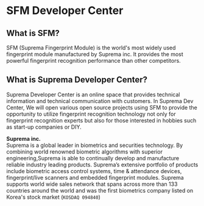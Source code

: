 <!--# Material <small>for MkDocs</small>

## Beautiful project documentation

Material is a theme for [MkDocs][1], an excellent static site generator geared
towards project documentation. It is built using Google's [Material Design][2]
guidelines.

[![Material for MkDocs](images/material.png)](images/material.png)

  [1]: http://www.mkdocs.org
  [2]: https://www.google.com/design/spec/material-design

## Quick start

Install the latest version of Material with `pip`:

``` sh
pip install mkdocs-material
```

Add the following line to your `mkdocs.yml`:

``` yaml
theme: 'material'
```

For detailed instructions see the [getting started guide][3].

  [3]: getting-started.md-->

# SFM Developer Center


## What is SFM?
SFM (Suprema Fingerprint Module) is the world's most widely used fingerprint module manufactured by Suprema inc. It provides the most powerful fingerprint recognition performance than other competitors. 

## What is Suprema Developer Center?
Suprema Developer Center is an online space that provides technical information and technical communication with customers. In Suprema Dev Center, We will open various open source projects using SFM to provide the opportunity to utilize fingerprint recognition technology not only for fingerprint recognition experts but also for those interested in hobbies such as start-up companies or DIY. 

**Suprema inc.**  
Suprema is a global leader in biometrics and securities technology. By combining world renowned biometric algorithms with superior engineering,Suprema is able to continually develop and manufacture reliable industry leading products. Suprema’s extensive portfolio of products include biometric access control systems, time & attendance devices, fingerprint/live scanners and embedded fingerprint modules.
Suprema supports world wide sales network that spans across more than 133 countries around the world and was the first biometrics company listed on Korea's stock market (`KOSDAQ 094840`)

